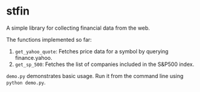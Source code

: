 # stfin
A simple library for collecting financial data from the web.

The functions implemented so far:
1. ``get_yahoo_quote``: Fetches price data for a symbol by querying finance.yahoo.
2. ``get_sp_500``: Fetches the list of companies included in the S&P500 index.

``demo.py`` demonstrates basic usage. Run it from the command line using ``python demo.py``.
